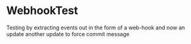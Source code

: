 # WebhookTest
Testing by extracting events out in the form of a web-hook
and now an update
another update to force commit message
